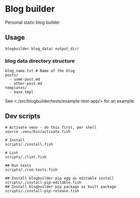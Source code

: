 # Blog builder

Personal static blog builder

## Usage

```shell
blogbuilder blog_data/ output_dir/
```

### blog data directory structure
```
blog_name.txt # Name of the blog
posts/
  - some-post.md
  - other-post.md
templates/
  - base.tmpl
```

See <./src/blogbuilder/tests/example-test-app/> for an example.


## Dev scripts

```shell
# Activate venv - do this first, per shell
source .venv/bin/activate.fish

# Install
scripts/./install.fish

# Lint
scripts/./lint.fish

## Run tests
scripts/./run-tests.fish

## Install blogbuilder pip egg as editable install
scripts/./install-pip-editable.fish
## Install blogbuilder pip package as built package
scripts/./install-pip-release.fish
```
